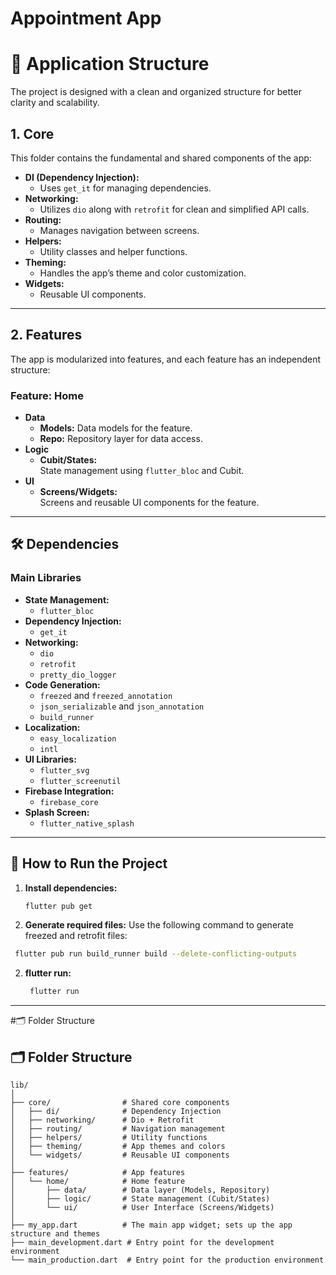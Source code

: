 # Appointment App
# 📐 Application Structure

The project is designed with a clean and organized structure for better clarity and scalability.

## 1. Core
This folder contains the fundamental and shared components of the app:  
- **DI (Dependency Injection):**  
   - Uses `get_it` for managing dependencies.  
- **Networking:**  
   - Utilizes `dio` along with `retrofit` for clean and simplified API calls.  
- **Routing:**  
   - Manages navigation between screens.  
- **Helpers:**  
   - Utility classes and helper functions.  
- **Theming:**  
   - Handles the app’s theme and color customization.  
- **Widgets:**  
   - Reusable UI components.  

---

## 2. Features
The app is modularized into features, and each feature has an independent structure:  

### Feature: Home  
- **Data**  
   - **Models:** Data models for the feature.  
   - **Repo:** Repository layer for data access.  
- **Logic**  
   - **Cubit/States:**  
     State management using `flutter_bloc` and Cubit.  
- **UI**  
   - **Screens/Widgets:**  
     Screens and reusable UI components for the feature.  

---

## 🛠️ Dependencies

### Main Libraries  
- **State Management:**  
   - `flutter_bloc`  
- **Dependency Injection:**  
   - `get_it`  
- **Networking:**  
   - `dio`  
   - `retrofit`  
   - `pretty_dio_logger`  
- **Code Generation:**  
   - `freezed` and `freezed_annotation`  
   - `json_serializable` and `json_annotation`  
   - `build_runner`  
- **Localization:**  
   - `easy_localization`  
   - `intl`  
- **UI Libraries:**  
   - `flutter_svg`  
   - `flutter_screenutil`  
- **Firebase Integration:**  
   - `firebase_core`  
- **Splash Screen:**  
   - `flutter_native_splash`  

---

## 🚀 How to Run the Project

1. **Install dependencies:**  
   ```bash
   flutter pub get
2. **Generate required files:** 
  Use the following command to generate freezed and retrofit files:
  ```bash
   flutter pub run build_runner build --delete-conflicting-outputs
  ```
2. **flutter run:** 
   ```bash
    flutter run
   ```
---

#🗂️ Folder Structure
## 🗂️ Folder Structure

```plaintext
lib/
│
├── core/                # Shared core components
│   ├── di/              # Dependency Injection
│   ├── networking/      # Dio + Retrofit
│   ├── routing/         # Navigation management
│   ├── helpers/         # Utility functions
│   ├── theming/         # App themes and colors
│   └── widgets/         # Reusable UI components
│
├── features/            # App features
│   └── home/            # Home feature
│       ├── data/        # Data layer (Models, Repository)
│       ├── logic/       # State management (Cubit/States)
│       └── ui/          # User Interface (Screens/Widgets)
│
├── my_app.dart          # The main app widget; sets up the app structure and themes
├── main_development.dart # Entry point for the development environment
└── main_production.dart  # Entry point for the production environment
